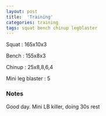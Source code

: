 ```yaml
---
layout: post
title:  'Training'
categories: training
tags: squat bench chinup legblaster
---
```


Squat       :   165x10x3

Bench       :   155x8x3

Chinup      :   25x8,8,6,4

Mini leg blaster    :   5

### Notes

Good day. Mini LB killer, doing 30s rest
